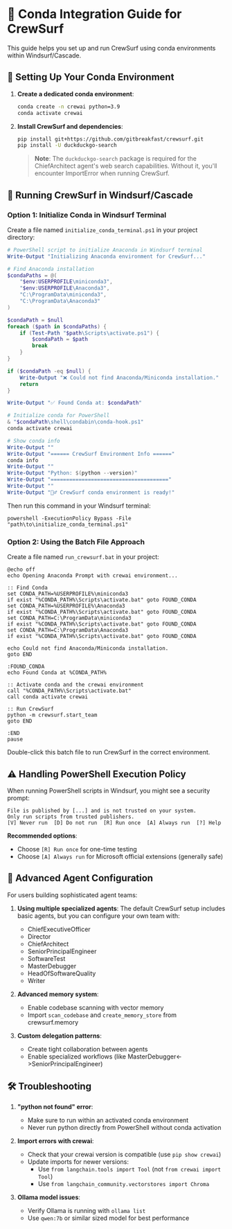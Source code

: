 # 🐍 Conda Integration Guide for CrewSurf

This guide helps you set up and run CrewSurf using conda environments within Windsurf/Cascade.

## 🔧 Setting Up Your Conda Environment

1. **Create a dedicated conda environment**:
   ```bash
   conda create -n crewai python=3.9
   conda activate crewai
   ```

2. **Install CrewSurf and dependencies**:
   ```bash
   pip install git+https://github.com/gitbreakfast/crewsurf.git
   pip install -U duckduckgo-search
   ```
   
   > **Note**: The `duckduckgo-search` package is required for the ChiefArchitect agent's web search capabilities. Without it, you'll encounter ImportError when running CrewSurf.

## 🚀 Running CrewSurf in Windsurf/Cascade

### Option 1: Initialize Conda in Windsurf Terminal

Create a file named `initialize_conda_terminal.ps1` in your project directory:

```powershell
# PowerShell script to initialize Anaconda in Windsurf terminal
Write-Output "Initializing Anaconda environment for CrewSurf..."

# Find Anaconda installation
$condaPaths = @(
    "$env:USERPROFILE\miniconda3",
    "$env:USERPROFILE\Anaconda3",
    "C:\ProgramData\miniconda3",
    "C:\ProgramData\Anaconda3"
)

$condaPath = $null
foreach ($path in $condaPaths) {
    if (Test-Path "$path\Scripts\activate.ps1") {
        $condaPath = $path
        break
    }
}

if ($condaPath -eq $null) {
    Write-Output "❌ Could not find Anaconda/Miniconda installation."
    return
}

Write-Output "✅ Found Conda at: $condaPath"

# Initialize conda for PowerShell
& "$condaPath\shell\condabin\conda-hook.ps1"
conda activate crewai

# Show conda info
Write-Output ""
Write-Output "====== CrewSurf Environment Info ======"
conda info
Write-Output ""
Write-Output "Python: $(python --version)"
Write-Output "======================================"
Write-Output ""
Write-Output "🏄‍♂️ CrewSurf conda environment is ready!"
```

Then run this command in your Windsurf terminal:
```
powershell -ExecutionPolicy Bypass -File "path\to\initialize_conda_terminal.ps1"
```

### Option 2: Using the Batch File Approach

Create a file named `run_crewsurf.bat` in your project:

```batch
@echo off
echo Opening Anaconda Prompt with crewai environment...

:: Find Conda
set CONDA_PATH=%USERPROFILE%\miniconda3
if exist "%CONDA_PATH%\Scripts\activate.bat" goto FOUND_CONDA
set CONDA_PATH=%USERPROFILE%\Anaconda3
if exist "%CONDA_PATH%\Scripts\activate.bat" goto FOUND_CONDA
set CONDA_PATH=C:\ProgramData\miniconda3
if exist "%CONDA_PATH%\Scripts\activate.bat" goto FOUND_CONDA
set CONDA_PATH=C:\ProgramData\Anaconda3
if exist "%CONDA_PATH%\Scripts\activate.bat" goto FOUND_CONDA

echo Could not find Anaconda/Miniconda installation.
goto END

:FOUND_CONDA
echo Found Conda at %CONDA_PATH%

:: Activate conda and the crewai environment
call "%CONDA_PATH%\Scripts\activate.bat"
call conda activate crewai

:: Run CrewSurf
python -m crewsurf.start_team
goto END

:END
pause
```

Double-click this batch file to run CrewSurf in the correct environment.

## ⚠️ Handling PowerShell Execution Policy

When running PowerShell scripts in Windsurf, you might see a security prompt:

```
File is published by [...] and is not trusted on your system. 
Only run scripts from trusted publishers.
[V] Never run  [D] Do not run  [R] Run once  [A] Always run  [?] Help
```

**Recommended options**:
- Choose `[R] Run once` for one-time testing
- Choose `[A] Always run` for Microsoft official extensions (generally safe)

## 🧩 Advanced Agent Configuration

For users building sophisticated agent teams:

1. **Using multiple specialized agents**:
   The default CrewSurf setup includes basic agents, but you can configure your own team with:
   - ChiefExecutiveOfficer
   - Director
   - ChiefArchitect
   - SeniorPrincipalEngineer
   - SoftwareTest
   - MasterDebugger
   - HeadOfSoftwareQuality
   - Writer

2. **Advanced memory system**:
   - Enable codebase scanning with vector memory
   - Import `scan_codebase` and `create_memory_store` from crewsurf.memory

3. **Custom delegation patterns**:
   - Create tight collaboration between agents
   - Enable specialized workflows (like MasterDebugger<->SeniorPrincipalEngineer)

## 🛠️ Troubleshooting

1. **"python not found" error**:
   - Make sure to run within an activated conda environment
   - Never run python directly from PowerShell without conda activation

2. **Import errors with crewai**:
   - Check that your crewai version is compatible (use `pip show crewai`)
   - Update imports for newer versions:
     - Use `from langchain.tools import Tool` (not `from crewai import Tool`)
     - Use `from langchain_community.vectorstores import Chroma`

3. **Ollama model issues**:
   - Verify Ollama is running with `ollama list`
   - Use `qwen:7b` or similar sized model for best performance
